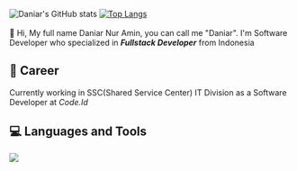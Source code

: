 ![Daniar's GitHub stats](https://github-readme-stats.vercel.app/api?username=daniar-17&show_icons=true&theme=transparent)
[![Top Langs](https://github-readme-stats.vercel.app/api/top-langs/?username=daniar-17&layout=compact)](https://github.com/daniar-17/github-readme-stats)<br><br>
👋 Hi, My full name Daniar Nur Amin, you can call me "Daniar". I'm Software Developer who specialized in <b><i>Fullstack Developer</i></b> from Indonesia

<h2>💼 Career</h2>
Currently working in SSC(Shared Service Center) IT Division as a Software Developer at <i>Code.Id</i>

<h2>💻 Languages and Tools</h2>
<img src="https://skillicons.dev/icons?i=laravel,dotnet,nodejs,cs,javascript,php,html,css,mysql,jquery" />


<!--
**daniar-17/daniar-17** is a ✨ _special_ ✨ repository because its `README.md` (this file) appears on your GitHub profile.

Here are some ideas to get you started:

- 🔭 I’m currently working on ...
- 🌱 I’m currently learning ...
- 👯 I’m looking to collaborate on ...
- 🤔 I’m looking for help with ...
- 💬 Ask me about ...
- 📫 How to reach me: ...
- 😄 Pronouns: ...
- ⚡ Fun fact: ...
-->
